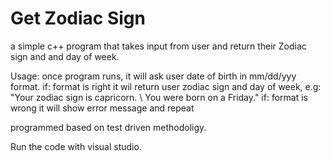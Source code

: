 # Get Zodiac Sign 
a simple c++ program that takes input from user and return their Zodiac sign and and day of week.

Usage: once program runs, it will ask user date of birth in mm/dd/yyy format.
if: format is right
  it wil return user zodiac sign and day of week, e.g: "Your zodiac sign is capricorn. \ You were born on a Friday."
if: format is wrong
  it will show error message and repeat
  
programmed based on test driven methodoligy.

Run the code with visual studio.
